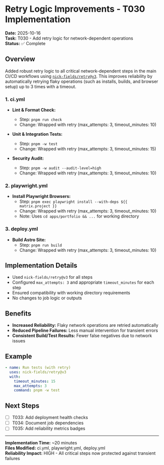 # Retry Logic Improvements - T030 Implementation

**Date:** 2025-10-16  
**Task:** T030 - Add retry logic for network-dependent operations  
**Status:** ✅ Complete

## Overview

Added robust retry logic to all critical network-dependent steps in the main CI/CD workflows using [`nick-fields/retry@v3`](https://github.com/nick-fields/retry). This improves reliability by automatically retrying flaky operations (such as installs, builds, and browser setup) up to 3 times with a timeout.

### 1. ci.yml

- **Lint & Format Check:**
  - Step: `pnpm run check`
  - Change: Wrapped with retry (max_attempts: 3, timeout_minutes: 10)

- **Unit & Integration Tests:**
  - Step: `pnpm -w test`
  - Change: Wrapped with retry (max_attempts: 3, timeout_minutes: 15)

- **Security Audit:**
  - Step: `pnpm -w audit --audit-level=high`
  - Change: Wrapped with retry (max_attempts: 3, timeout_minutes: 10)

### 2. playwright.yml

- **Install Playwright Browsers:**
  - Step: `pnpm exec playwright install --with-deps ${{ matrix.project }}`
  - Change: Wrapped with retry (max_attempts: 3, timeout_minutes: 10)
  - Note: Uses `cd apps/portfolio && ...` for working directory

### 3. deploy.yml

- **Build Astro Site:**
  - Step: `pnpm run build`
  - Change: Wrapped with retry (max_attempts: 3, timeout_minutes: 10)

## Implementation Details

- Used `nick-fields/retry@v3` for all steps
- Configured `max_attempts: 3` and appropriate `timeout_minutes` for each step
- Ensured compatibility with working directory requirements
- No changes to job logic or outputs

## Benefits

- **Increased Reliability:** Flaky network operations are retried automatically
- **Reduced Pipeline Failures:** Less manual intervention for transient errors
- **Consistent Build/Test Results:** Fewer false negatives due to network issues

## Example

```yaml
- name: Run tests (with retry)
  uses: nick-fields/retry@v3
  with:
    timeout_minutes: 15
    max_attempts: 3
    command: pnpm -w test
```

## Next Steps

- [ ] T033: Add deployment health checks
- [ ] T034: Document job dependencies
- [ ] T035: Add reliability metrics badges

---

**Implementation Time:** ~20 minutes  
**Files Modified:** ci.yml, playwright.yml, deploy.yml  
**Reliability Impact:** HIGH - All critical steps now protected against transient failures
